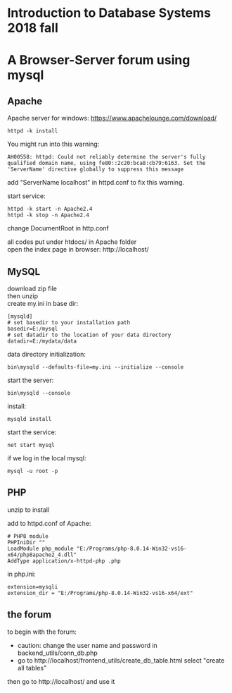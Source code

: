# Introduction to Database Systems 2018 fall
# A Browser-Server forum using mysql

## Apache 
Apache server for windows: https://www.apachelounge.com/download/

    httpd -k install

You might run into this warning:  

    AH00558: httpd: Could not reliably determine the server's fully qualified domain name, using fe80::2c20:bca8:cb79:6163. Set the 'ServerName' directive globally to suppress this message

add "ServerName localhost" in httpd.conf to fix this warning.

start service:

    httpd -k start -n Apache2.4
    httpd -k stop -n Apache2.4

change DocumentRoot in http.conf 

all codes put under htdocs/ in Apache folder  
open the index page in browser: http://localhost/

## MySQL
download zip file  
then unzip  
create my.ini in base dir:

    [mysqld]
    # set basedir to your installation path
    basedir=E:/mysql
    # set datadir to the location of your data directory
    datadir=E:/mydata/data

data directory initialization:

    bin\mysqld --defaults-file=my.ini --initialize --console

start the server:

    bin\mysqld --console

install:

    mysqld install

start the service:

    net start mysql

if we log in the local mysql:

    mysql -u root -p

## PHP
unzip to install

add to httpd.conf of Apache:

    # PHP8 module
    PHPIniDir ""
    LoadModule php_module "E:/Programs/php-8.0.14-Win32-vs16-x64/php8apache2_4.dll"
    AddType application/x-httpd-php .php

in php.ini:

    extension=mysqli
    extension_dir = "E:/Programs/php-8.0.14-Win32-vs16-x64/ext"

## the forum

to begin with the forum:
- caution: change the user name and password in backend_utils/conn_db.php
- go to http://localhost/frontend_utils/create_db_table.html select "create all tables"

then go to http://localhost/ and use it

